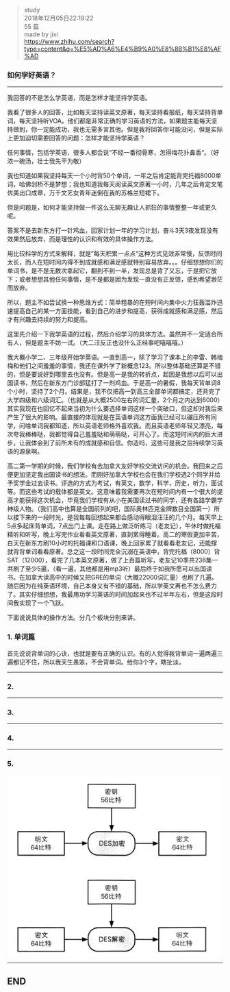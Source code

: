 > study  
> 2018年12月05日22:19:22       
> 55 篇  
>made by jixi  
>https://www.zhihu.com/search?type=content&q=%E5%AD%A6%E4%B9%A0%E8%8B%B1%E8%AF%AD


### 如何学好英语？


----------
我回答的不是怎么学英语，而是怎样才能坚持学英语。  

我看了很多人的回答，比如每天坚持读英文原著，每天坚持看报纸，每天坚持背单词，每天坚持听VOA。他们都是非常正确的学习英语的方法，如果题主能每天坚持做到，你一定能成功，我也无需多言其他。但是我将回答你可能没问，但是实际上更加迫切需要回答的问题：怎样才能坚持学英语？  

任何事情，包括学英语，很多人都会说“不经一番彻骨寒，怎得梅花扑鼻香“。（好浓一碗汤，壮士我先干为敬）  


我也知道如果我坚持每天一个小时背50个单词，一年之后肯定能背完托福8000单词，哈佛剑桥不是梦想；我也知道我每天阅读英文原著一小时，几年之后肯定文笔优美出口成章，万千文艺女青年迷倒在我的苏格兰短裙下。  

但是问题是，如何才能坚持做一件这么无聊无趣让人抓狂的事情整整一年或更久呢。  

答案不是去新东方打一针鸡血，回家计划一年的学习计划，奋斗3天3夜发现没有效果然后放弃，而是理性的认识和有效的具体操作方法。  


用比较科学的方式来解释，就是”每天积累一点点“这种方式见效非常慢，反馈时间太长，而人在短时间内得不到成就感和满足感就特别容易放弃。。。仔细想想你们的单词书，是不是无数次拿起它，翻到不到一半，发现总是背了又忘，于是把它放下；或者想想其他任何事情，是不是都是因为发现一直没有正反馈，感到希望渺茫而放弃。  

所以，题主不如尝试换一种思维方式：简单粗暴的在短时间内集中火力狂轰滥炸迅速提高自己的某一方面技能，看到自己的进步和提高，获得成就感和满足感，然后才有兴趣去持续的努力和提高。  

这里先介绍一下我学英语的过程，然后介绍学习的具体方法。虽然并不一定适合所有人，但是题主不妨一试。（大二汪反正也没什么正经事吧嘻嘻嘻。）  

我大概小学二、三年级开始学英语。一直到高一，除了学习了课本上的李雷、韩梅梅和他们之间羞羞的事情，我还在课外学了新概念123。所以整体基础还算是不错的，但是要说好到哪里去也没有。但是高一是我的转折点，起因是我想以后可以出国读书，然后在新东方门诊部猛打了一剂鸡血。于是高一的暑假，我每天背单词8个小时，坚持了2个月。结果是，我不仅把高一到高三全部单词都搞定，还背完了大学四级和六级词汇。（也就是从大概2500左右的词汇量，2个月之内达到6000）其实我现在也回忆不起来当初为什么要选择单词这样一个突破口，但这却对我后来产生了很大的影响。最直接的体现就是在英语单词这方面我已经可以碾压所有同学，问啥单词我都知道，所以英语老师格外喜欢我。而且英语老师年轻又漂亮，每次夸我棒棒哒，我都觉得自己羞羞哒和萌萌哒，可开心了。而这短时间内的巨大进步，让我体会到了前所未有的成就感和自信。你造吗，这些可是我之后持续学习英语的源泉啊。  

高二第一学期的时候，我们学校有去加拿大友好学校交流访问的机会。我回来之后便更加坚定我出国读书的想法。而刚好加拿大学校也会在我们学校选2个同学并给予奖学金过去读书。评选的方式为考试，有英文，数学，科学，历史，听力，面试等。而这些考试的载体都是英文。这意味着我需要再次在短时间内有一个很大的提高才能获得这次机会，毕竟我们学校有从小在美国读过书的同学，还有各路学霸学神级人物。（我们高中也算是全国前列的吧，国际奥林匹克金牌数目全国第一）所以接下来的一段时光，是我每每回想起来都会感动得眼泪汪汪的几个月。每天早上5点多起床背单词，7点出门上课。走在路上做泛听练习（老友记），午休时做托福精听和听写，晚上写完作业看看英文原著，直到累得睡着。高二的寒假更加辛苦，白天在新东方刷10小时的托福课和口语课，晚上回家累了就看看老友记，还能撑就背背单词看看原著。总之这一段时间完全沉溺在英语中，背完托福（8000）背SAT（12000），看完了几本英文原著，做了上百篇听写，老友记10季共236集一共刷了至少5遍，（看一遍，其他都是用mp3听）最后终于如我所愿可以出国读书。在加拿大读高中的时候又把GRE的单词（大概22000词汇量）也刷了几遍。随后因为在纯英语环境，自己本身又有不错的基础，所以学英文再也不怎么费力了。其实仔细想想，我最用功学习英语的时间加起来也不过半年左右，但是这段时间我实现了一个飞跃。    

下面说说具体的操作方法。分几个板块分别来讲。

### 1. 单词篇

首先说说背单词的心诀，也就是要有正确的认识。有的人觉得我背单词一遍两遍三遍都记不住，所以我天生愚笨，不会背单词。给你3个字，瞎扯淡。  






----------

### 2. 


----------

### 3. 


----------

### 4. 


----------

### 5. 


<img src="https://www.github.com/jixiyu/images3/raw/master/小书匠/1541557686265.png" width="500" hegiht="500" align="center" /> 

----------
## END

